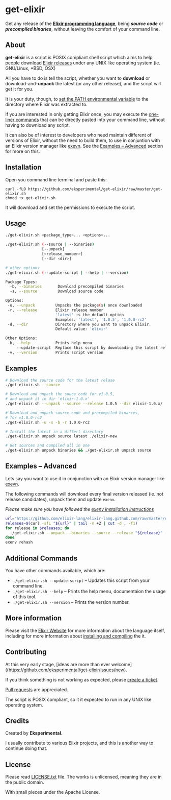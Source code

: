 # get-elixir

Get any release of the **[Elixir programming language](http://elixir-lang.org)**, being **_source code_** or **_precompiled binaries_**, without leaving the comfort of your command line.

## About

**get-elixir** is a script is POSIX compliant shell script which aims to help people download [Elixir releases](https://github.com/elixir-lang/elixir/releases) under any UNIX like operating system (ie. GNU/Linux, *BSD, OSX)

All you have to do is tell the script, whether you want to **download** or download-and-**unpack** the latest (or any other release), and the script will get it for you.

It is your duty, though, to [set the PATH environmental variable](http://elixir-lang.org/install.html#setting-path-environment-variable) to the directory where Elixir was extracted to.

If you are interested in only getting Elixir once, you may execute the [one-liner commands](one-liner.md) that can be directly pasted into your command line, without having to download any script.

It can also be of interest to developers who need maintain different of versions of Elixir, without the need to build them, to use in conjuntion with an Elixir version manager like [exevn](https://github.com/mururu/exenv). See the [Examples – Advanced](#examples-advanced) section for more on this.

## Installation

Open you command line terminal and paste this:

    curl -fLO https://github.com/eksperimental/get-elixir/raw/master/get-elixir.sh
    chmod +x get-elixir.sh

It will download and set the permissions to execute the script.

## Usage

```sh
./get-elixir.sh <package_type>... <options>...

./get-elixir.sh (--source | --binaries)
                [--unpack]
                [<release_number>]
                [--dir <dir>]

# other options
./get-elixir.sh (--update-script | --help | --version)
```

```sh
Package Types:
  -b, --binaries       Download precompiled binaries
  -s, --source         Download source code

Options:
 -u, --unpack         Unpacks the package(s) once downloaded
 -r, --release        Elixir release number
                      'latest' is the default option
                      Examples: 'latest', '1.0.5', '1.0.0-rc2'
 -d, --dir            Directory where you want to unpack Elixir.
                      Default value: 'elixir'

Other Options:
 -h, --help           Prints help menu
     --update-script  Replace this script by downloading the latest release
 -v, --version        Prints script version
```


## Examples

```sh
# Download the source code for the latest relase
./get-elixir.sh --source

# Download and unpack the souce code for v1.0.5,
# and unpack it in dir 'elixir-1.0.x'
./get-elixir.sh --unpack --source --release 1.0.5 --dir elixir-1.0.x/

# Download and unpack source code and precompiled binaries,
# for v1.0.0-rc2
./get-elixir.sh -u -s -b -r 1.0.0-rc2

# Install the latest in a differt directory
./get-elixir.sh unpack source latest ./elixir-new

# Get sources and compiled all in one
./get-elixir.sh unpack binaries && ./get-elixir.sh unpack source 
```

## Examples – Advanced

Lets say you want to use it in conjunction with an Elixir version manager like [exevn](https://github.com/mururu/exenv).

The following commands will download every final version released (ie. not release candidates), unpack them and update `exenv`.

_Please make sure you have followed the [exenv installation instructions](https://github.com/mururu/exenv#section_2)_

```sh
url="https://github.com/elixir-lang/elixir-lang.github.com/raw/master/elixir.csv"
releases=$(curl -sfL "${url}" | tail -n +2 | cut -d , -f1)
for release in $releases; do
  ./get-elixir.sh --unpack --binaries --source --release "${release}" --dir "~/.exenv/versions/${version}"
done
exenv rehash
```

## Additional Commands

You have other commands available, which are:

* `./get-elixir.sh --update-script` – Updates this script from your command line.
* `./get-elixir.sh --help`          – Prints the help menu, documentaion the usage of this tool.
* `./get-elixir.sh --version`       – Prints the version number.

## More information

Please visit the [Elixir Website](http://elixir-lang.org/) for more information about the language itself, including for more information about [installing and compiling](elixir-lang.org/install.html) the it.

## Contributing

At this very early stage, [ideas are more than ever welcome]((https://github.com/eksperimental/get-elixir/issues/new).

If you think something is not working as expected, please [create a ticket](https://github.com/eksperimental/get-elixir/issues/new).

[Pull requests](https://github.com/eksperimental/get-elixir/pulls) are appreciated.

The script is POSIX compliant, so it it expected to run in any UNIX like operating system.

## Credits

Created by **Eksperimental**.

I usually contribute to various Elixir projects, and this is another way to continue doing that.

## License

Please read [LICENSE.txt](LICENSE.txt) file.
The works is unlicensed, meaning they are in the public domain.

With small pieces under the Apache License.